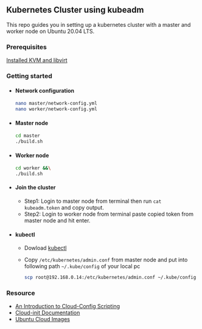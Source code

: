## Kubernetes Cluster using kubeadm

This repo guides you in setting up a kubernetes cluster with a master and worker node on Ubuntu 20.04 LTS.







### Prerequisites

[Installed KVM and libvirt](https://thenaim.com/posts/kvm-ubuntu/)



### Getting started

- #### Network configuration

  ```bash
  nano master/network-config.yml
  nano worker/network-config.yml
  ```

- #### Master node

  ```bash
  cd master
  ./build.sh
  ```



- #### Worker node

  ```bash
  cd worker &&\
  ./build.sh
  ```

- #### Join the cluster

  - Step1: Login to master node from terminal then run `cat kubeadm.token` and copy output.
  - Step2: Login to worker node from terminal paste copied token from master node and hit enter.

- #### kubectl

  - Dowload [kubectl](https://kubernetes.io/docs/tasks/tools/)

  - Copy `/etc/kubernetes/admin.conf` from master node and put into following path `~/.kube/config` of your local pc

    ```bash
    scp root@192.168.0.14:/etc/kubernetes/admin.conf ~/.kube/config
    ```

    



### Resource

- [An Introduction to Cloud-Config Scripting](https://www.digitalocean.com/community/tutorials/an-introduction-to-cloud-config-scripting)
- [Cloud-init Documentation](https://cloudinit.readthedocs.io/en/latest/)
- [Ubuntu Cloud Images](https://cloud-images.ubuntu.com/)

